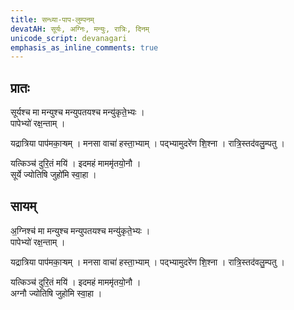 ```yaml
---
title: सन्ध्या-पाप-लुम्पनम्
devatAH: सूर्यः, अग्निः, मन्युः, रात्रिः, दिनम्
unicode_script: devanagari
emphasis_as_inline_comments: true
---
```


## प्रातः

सूर्यश्च मा मन्युश्च मन्युपतयश्च मन्यु॑कृते॒भ्यः ।  
पापेभ्यो॑ रक्ष॒न्ताम् ।

यद्रात्रिया पाप॑मका॒ऱ्षम् । मनसा वाचा॑ हस्ता॒भ्याम् ।   पद्भ्यामुदरे॑ण शि॒श्ना । रात्रि॒स्तद॑वलु॒म्पतु ।  

यत्किञ्च॑ दुरि॒तं मयि॑ । इदमहं माममृ॑तयो॒नौ ।  
सूर्ये ज्योतिषि जुहो॑मि स्वा॒हा ।

## सायम्

अ॒ग्निश्च॑ मा मन्युश्च मन्युपतयश्च मन्यु॑कृते॒भ्यः ।  
पापेभ्यो॑ रक्ष॒न्ताम् ।

यद्रात्रिया पाप॑मका॒ऱ्षम् । मनसा वाचा॑ हस्ता॒भ्याम् ।   पद्भ्यामुदरे॑ण शि॒श्ना । रात्रि॒स्तद॑वलु॒म्पतु ।  

यत्किञ्च॑ दुरि॒तं मयि॑ । इदमहं माममृ॑तयो॒नौ ।  
अग्नौ ज्योतिषि जुहो॑मि स्वा॒हा ।
